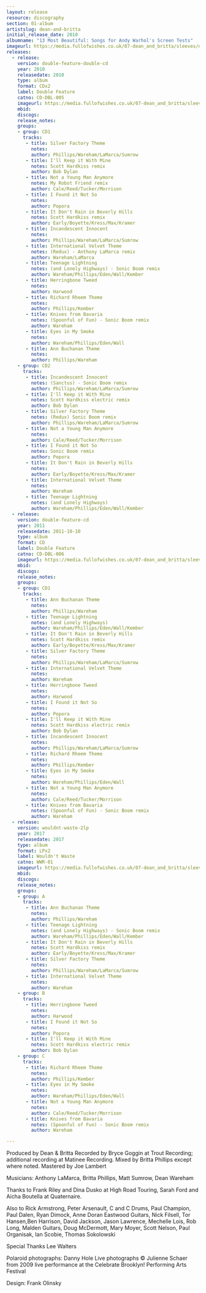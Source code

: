 ```yaml
---
layout: release
resource: discography
section: 01-album
artistslug: dean-and-britta
initial_release_date: 2010
albumname: "13 Most Beautiful: Songs for Andy Warhol's Screen Tests"
imageurl: https://media.fullofwishes.co.uk/07-dean_and_britta/sleeves/dab_13mb.jpg
releases:
  - release:
    version: double-feature-double-cd
    year: 2010
    releasedate: 2010
    type: album
    format: CDx2
    label: Double Feature
    catno: CD-DBL-005
    imageurl: https://media.fullofwishes.co.uk/07-dean_and_britta/sleeves/dab_13mb.jpg
    mbid:
    discogs:
    release_notes:
    groups:
    - group: CD1
      tracks:
       - title: Silver Factory Theme
         notes:
         author: Phillips/Wareham/LaMarca/Sumrow
       - title: I'll Keep it With Mine
         notes: Scott Hardkiss remix
         author: Bob Dylan
       - title: Not a Young Man Anymore
         notes: My Robot Friend remix
         author: Cale/Reed/Tucker/Morrison
       - title: I Found it Not So
         notes:
         author: Popora
       - title: It Don't Rain in Beverly Hills
         notes: Scott Hardkiss remix
         author: Early/Boyette/Kress/Max/Kramer
       - title: Incandescent Innocent
         notes:
         author: Phillips/Wareham/LaMarca/Sumrow
       - title: International Velvet Theme
         notes: (Redux) - Anthony LaMarca remix
         author: Wareham/LaMarca
       - title: Teenage Lightning
         notes: (and Lonely Highways) - Sonic Boom remix
         author: Wareham/Phillips/Eden/Wall/Kember
       - title: Herringbone Tweed
         notes:
         author: Harwood
       - title: Richard Rheem Theme
         notes:
         author: Phillips/Kember
       - title: Knives from Bavaria
         notes: (Spoonful of Fun) - Sonic Boom remix
         author: Wareham
       - title: Eyes in My Smoke
         notes:
         author: Wareham/Phillips/Eden/Wall
       - title: Ann Buchanan Theme
         notes:
         author: Phillips/Wareham
    - group: CD2
      tracks:
       - title: Incandescent Innocent
         notes: (Sanctus) - Sonic Boom remix
         author: Phillips/Wareham/LaMarca/Sumrow
       - title: I'll Keep it With Mine
         notes: Scott Hardkiss electric remix
         author: Bob Dylan
       - title: Silver Factory Theme
         notes: (Redux) Sonic Boom remix
         author: Phillips/Wareham/LaMarca/Sumrow
       - title: Not a Young Man Anymore
         notes:
         author: Cale/Reed/Tucker/Morrison
       - title: I Found it Not So
         notes: Sonic Boom remix
         author: Popora
       - title: It Don't Rain in Beverly Hills
         notes:
         author: Early/Boyette/Kress/Max/Kramer
       - title: International Velvet Theme
         notes:
         author: Wareham
       - title: Teenage Lightning
         notes: (and Lonely Highways)
         author: Wareham/Phillips/Eden/Wall/Kember
  - release:
    version: double-feature-cd
    year: 2011
    releasedate: 2011-10-10
    type: album
    format: CD
    label: Double Feature
    catno: CD-DBL-006
    imageurl: https://media.fullofwishes.co.uk/07-dean_and_britta/sleeves/dab_13mostbeautiful_pink.jpg
    mbid:
    discogs:
    release_notes:
    groups:
    - group: CD1
      tracks:
       - title: Ann Buchanan Theme
         notes:
         author: Phillips/Wareham
       - title: Teenage Lightning
         notes: (and Lonely Highways)
         author: Wareham/Phillips/Eden/Wall/Kember
       - title: It Don't Rain in Beverly Hills
         notes: Scott Hardkiss remix
         author: Early/Boyette/Kress/Max/Kramer
       - title: Silver Factory Theme
         notes:
         author: Phillips/Wareham/LaMarca/Sumrow
       - title: International Velvet Theme
         notes:
         author: Wareham
       - title: Herringbone Tweed
         notes:
         author: Harwood
       - title: I Found it Not So
         notes:
         author: Popora
       - title: I'll Keep it With Mine
         notes: Scott Hardkiss electric remix
         author: Bob Dylan
       - title: Incandescent Innocent
         notes:
         author: Phillips/Wareham/LaMarca/Sumrow
       - title: Richard Rheem Theme
         notes:
         author: Phillips/Kember
       - title: Eyes in My Smoke
         notes:
         author: Wareham/Phillips/Eden/Wall
       - title: Not a Young Man Anymore
         notes:
         author: Cale/Reed/Tucker/Morrison
       - title: Knives from Bavaria
         notes: (Spoonful of Fun) - Sonic Boom remix
         author: Wareham
  - release:
    version: wouldnt-waste-2lp
    year: 2017
    releasedate: 2017
    type: album
    format: LPx2
    label: Wouldn't Waste
    catno: WWR-01
    imageurl: https://media.fullofwishes.co.uk/07-dean_and_britta/sleeves/dab_13mostbeautiful_pink.jpg
    mbid:
    discogs:
    release_notes:
    groups:
    - group: A
      tracks:
       - title: Ann Buchanan Theme
         notes:
         author: Phillips/Wareham
       - title: Teenage Lightning
         notes: (and Lonely Highways) - Sonic Boom remix
         author: Wareham/Phillips/Eden/Wall/Kember
       - title: It Don't Rain in Beverly Hills
         notes: Scott Hardkiss remix
         author: Early/Boyette/Kress/Max/Kramer
       - title: Silver Factory Theme
         notes:
         author: Phillips/Wareham/LaMarca/Sumrow
       - title: International Velvet Theme
         notes:
         author: Wareham
    - group: B
      tracks:
       - title: Herringbone Tweed
         notes:
         author: Harwood
       - title: I Found it Not So
         notes:
         author: Popora
       - title: I'll Keep it With Mine
         notes: Scott Hardkiss electric remix
         author: Bob Dylan
    - group: C
      tracks:
       - title: Richard Rheem Theme
         notes:
         author: Phillips/Kember
       - title: Eyes in My Smoke
         notes:
         author: Wareham/Phillips/Eden/Wall
       - title: Not a Young Man Anymore
         notes:
         author: Cale/Reed/Tucker/Morrison
       - title: Knives from Bavaria
         notes: (Spoonful of Fun) - Sonic Boom remix
         author: Wareham

---
```

Produced by Dean & Britta
Recorded by  Bryce Goggin at Trout Recording; additional recording at Matinee Recording. Mixed by Britta Phillips except where noted. Mastered by Joe Lambert

Musicians: Anthony LaMarca, Britta Phillips, Matt Sumrow, Dean Wareham

Thanks to Frank Riley and Dina Dusko at High Road Touring, Sarah Ford and Aicha Boutella at Quaternaire.

Also to Rick Armstrong, Peter Arsenault, C and C Drums, Paul Champion, Paul Dalen, Ryan Dimock, Anne Doran Eastwood Guitars, Nick Filsell, Tor Hansen,Ben Harrison, David Jackson, Jason Lawrence, Mechelle Lois, Rob Long, Malden Guitars, Doug McDermott, Mary Moyer, Scott Nelson, Paul Organisak, Ian Scobie, Thomas Sokolowski

Special Thanks Lee Walters

Polaroid photographs: Danny Hole
Live photographs &copy; Julienne Schaer from 2009 live performance at the Celebrate Brooklyn! Performing Arts Festival

Design: Frank Olinsky

